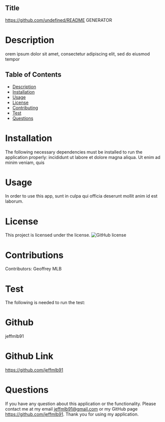 ## Title
https://github.com/undefined/README GENERATOR
# Description
orem ipsum dolor sit amet, consectetur adipiscing elit, sed do eiusmod tempor 
## Table of Contents
* [Description](#Description-section)
* [Installation](#Installation-section)
* [Usage](#Usage-section)
* [License](#License-section)
* [Contributing](#Contribution-section)
* [Test](#Test-section)
* [Questions](#Questions-section)
# Installation
The following necessary dependencies must be installed to run the application properly: incididunt ut labore et dolore magna aliqua. Ut enim ad minim veniam, quis 
# Usage
In order to use this app, sunt in culpa qui officia deserunt mollit anim id est laborum.
# License
This project is licensed under the  license.
![GitHub license](https://img.shields.io/badge/license-MIT-blue.svg)
# Contributions
​Contributors: Geoffrey MLB
# Test
The following is needed to run the test: 
# Github
jeffmlb91  
    
# Github Link
https://github.com/jeffmlb91
# Questions
 If you have any question about this application or the functionality.
 Please contact me at my email jeffmlb91@gmail.com or my GitHub page https://github.com/jeffmlb91.
 Thank you for using my application.
